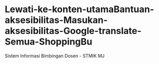 # Lewati-ke-konten-utamaBantuan-aksesibilitas-Masukan-aksesibilitas-Google-translate-Semua-ShoppingBu
Sistem Informasi Bimbingan Dosen - STMIK MJ
